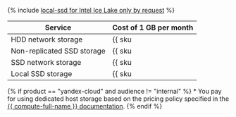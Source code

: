 {% include [local-ssd for Intel Ice Lake only by request](../../_includes/ice-lake-local-ssd-note.md) %}

| Service | Cost of 1 GB per month |
|-----------------------------------------|------------------------------------------------------------------------|
| HDD network storage | {{ sku|RUB|mdb.cluster.network-hdd.kafka|month|string }} |
| Non-replicated SSD storage | {{ sku|RUB|mdb.cluster.network-ssd-nonreplicated.kafka|month|string }} |
| SSD network storage | {{ sku|RUB|mdb.cluster.network-nvme.kafka|month|string }} |
| Local SSD storage | {{ sku|RUB|mdb.cluster.local-nvme.kafka|month|string }} * |

{% if product == "yandex-cloud" and audience != "internal" %}
\* You pay for using dedicated host storage based on the pricing policy specified in the [{{ compute-full-name }} documentation](../../compute/pricing.md#prices).
{% endif %}